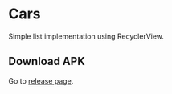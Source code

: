 # Cars  
Simple list implementation using RecyclerView.
## Download APK
Go to [release page](https://github.com/cloudenum/Cars/releases/).

